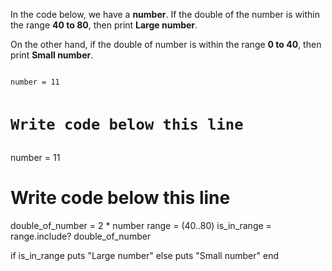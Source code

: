 In the code below,
we have a **number**.
If the double of the number
is within the range **40 to 80**,
then print **Large number**.

On the other hand, if the double
of number is within the range **0 to 40**,
then print **Small number**.

<codeblock language="ruby" type="exercise" testMode="fixedInput">
<code>
number = 11

# Write code below this line
</code>

<solution>
number = 11

# Write code below this line
double_of_number = 2 * number
range = (40..80)
is_in_range = range.include? double_of_number

if is_in_range
  puts "Large number"
else
  puts "Small number"
end
</solution>
</codeblock>
